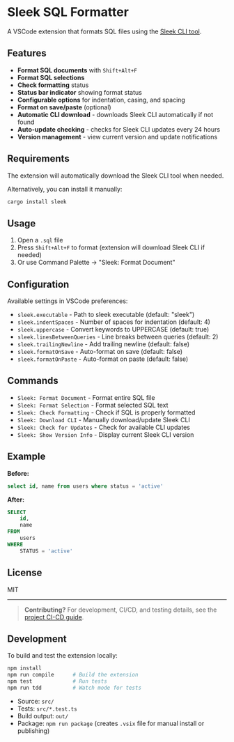 # Sleek SQL Formatter

A VSCode extension that formats SQL files using the [Sleek CLI tool](https://github.com/nrempel/sleek).

## Features

- **Format SQL documents** with `Shift+Alt+F`
- **Format SQL selections**
- **Check formatting** status
- **Status bar indicator** showing format status
- **Configurable options** for indentation, casing, and spacing
- **Format on save/paste** (optional)
- **Automatic CLI download** - downloads Sleek CLI automatically if not found
- **Auto-update checking** - checks for Sleek CLI updates every 24 hours
- **Version management** - view current version and update notifications

## Requirements

The extension will automatically download the Sleek CLI tool when needed.

Alternatively, you can install it manually:

```bash
cargo install sleek
```

## Usage

1. Open a `.sql` file
2. Press `Shift+Alt+F` to format (extension will download Sleek CLI if needed)
3. Or use Command Palette → "Sleek: Format Document"

## Configuration

Available settings in VSCode preferences:

- `sleek.executable` - Path to sleek executable (default: "sleek")
- `sleek.indentSpaces` - Number of spaces for indentation (default: 4)
- `sleek.uppercase` - Convert keywords to UPPERCASE (default: true)
- `sleek.linesBetweenQueries` - Line breaks between queries (default: 2)
- `sleek.trailingNewline` - Add trailing newline (default: false)
- `sleek.formatOnSave` - Auto-format on save (default: false)
- `sleek.formatOnPaste` - Auto-format on paste (default: false)

## Commands

- `Sleek: Format Document` - Format entire SQL file
- `Sleek: Format Selection` - Format selected SQL text
- `Sleek: Check Formatting` - Check if SQL is properly formatted
- `Sleek: Download CLI` - Manually download/update Sleek CLI
- `Sleek: Check for Updates` - Check for available CLI updates
- `Sleek: Show Version Info` - Display current Sleek CLI version

## Example

**Before:**

```sql
select id, name from users where status = 'active'
```

**After:**

```sql
SELECT
    id,
    name
FROM
    users
WHERE
    STATUS = 'active'
```

## License

MIT

---

> **Contributing?**
> For development, CI/CD, and testing details, see the [project CI-CD guide](../CI-CD.md).

## Development

To build and test the extension locally:

```sh
npm install
npm run compile      # Build the extension
npm test             # Run tests
npm run tdd          # Watch mode for tests
```

- Source: `src/`
- Tests:  `src/*.test.ts`
- Build output: `out/`
- Package: `npm run package` (creates `.vsix` file for manual install or publishing)
